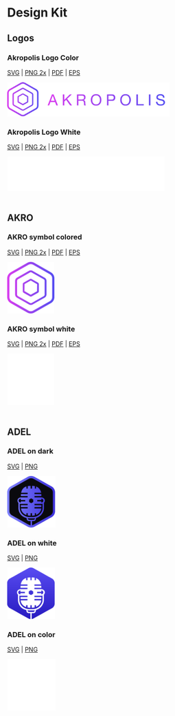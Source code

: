# Design Kit

## **Logos**

### Akropolis Logo Color

[SVG](/images/design/full-logo-color/akropolis-logo-colored.svg) | [PNG 2x](/images/design/full-logo-color/akropolis-logo-colored@2x.png) | [PDF](/images/design/full-logo-color/akropolis-logo-colored.pdf) | [EPS](/images/design/full-logo-color/akropolis-logo-colored.esp)

<img height="80" src="/images/design/full-logo-color/akropolis-logo-colored@2x.png">

### Akropolis Logo White

[SVG](/images/design/full-logo-white/akropolis-logo-white.svg) | [PNG 2x](/images/design/full-logo-white/akropolis-logo-white@2x.png) | [PDF](/images/design/full-logo-white/akropolis-logo-white.pdf) | [EPS](/images/design/full-logo-white/akropolis-logo-white.esp)

<img height="80" src="/images/design/full-logo-white/akropolis-logo-white@2x.png">
<br/>
<br/>

## **AKRO**

### AKRO symbol colored

[SVG](/images/design/symbol-color/akro-symbol-colored.svg) | [PNG 2x](/images/design/symbol-color/akro-symbol-colored@2x.png) | [PDF](/images/design/symbol-color/akro-symbol-colored.pdf) | [EPS](/images/design/symbol-color/akro-symbol-colored.esp)

<img height="120" src="/images/design/symbol-color/akro-symbol-colored@2x.png">

### AKRO symbol white

[SVG](/images/design/symbol-white/akro-symbol-white.svg) | [PNG 2x](/images/design/symbol-white/akro-symbol-white@2x.png) | [PDF](/images/design/symbol-white/akro-symbol-white.pdf) | [EPS](/images/design/symbol-white/akro-symbol-white.esp)

<img height="120" src="/images/design/symbol-white/akro-symbol-white@2x.png">
<br/>
<br/>

## **ADEL**

### ADEL on dark

[SVG](/images/design/adel/adelondark.svg) | [PNG](/images/design/adel/adelondark.png) 

<img height="120" src="/images/design/adel/adelondark.png">

### ADEL on white

[SVG](/images/design/adel/adelonwhite.svg) | [PNG](/images/design/adel/adelonwhite.png) 

<img height="120" src="/images/design/adel/adelonwhite.png">

### ADEL on color

[SVG](/images/design/adel/adeloncolor.svg) | [PNG](/images/design/adel/adeloncolor.png) 

<img height="120" src="/images/design/adel/adeloncolor.png">

<br/>
<br/>